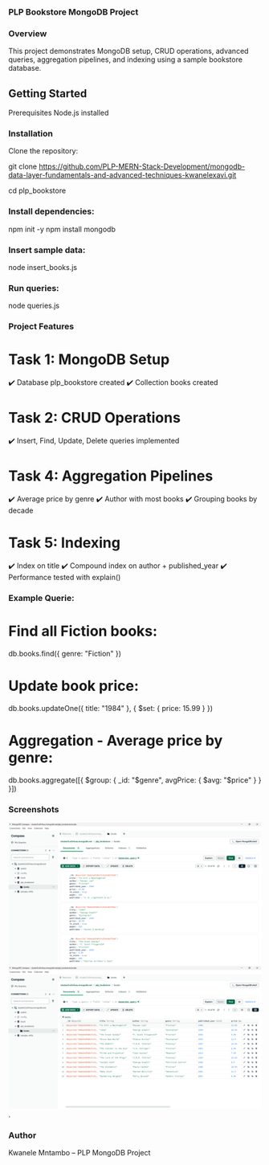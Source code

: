 ### PLP Bookstore MongoDB Project

### Overview
This project demonstrates MongoDB setup, CRUD operations, advanced queries, aggregation pipelines, and indexing using a sample bookstore database.

## Getting Started
Prerequisites
Node.js installed


### Installation
Clone the repository:

  git clone https://github.com/PLP-MERN-Stack-Development/mongodb-data-layer-fundamentals-and-advanced-techniques-kwanelexavi.git
  
  cd plp_bookstore


### Install dependencies:

  npm init -y
  npm install mongodb


### Insert sample data:

  node insert_books.js

### Run queries:

  node queries.js


### Project Features
# Task 1: MongoDB Setup
  ✔️ Database plp_bookstore created
  ✔️ Collection books created

# Task 2: CRUD Operations
  ✔️ Insert, Find, Update, Delete queries implemented

# Task 4: Aggregation Pipelines
  ✔️ Average price by genre
  ✔️ Author with most books
  ✔️ Grouping books by decade

# Task 5: Indexing
  ✔️ Index on title
  ✔️ Compound index on author + published_year
  ✔️ Performance tested with explain()

### Example Querie:
# Find all Fiction books:

  db.books.find({ genre: "Fiction" })

# Update book price:

  db.books.updateOne({ title: "1984" }, { $set: { price: 15.99 } })

# Aggregation - Average price by genre:

  db.books.aggregate([{ $group: { _id: "$genre", avgPrice: { $avg: "$price" } } }])

### Screenshots
![mangodb books](images/mangodb.png)
![Mango](./images/mangodb2.png).

### Author
Kwanele Mntambo – PLP MongoDB Project
